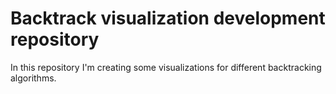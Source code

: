 # Backtrack visualization development repository

In this repository I'm creating some visualizations for different backtracking algorithms.
